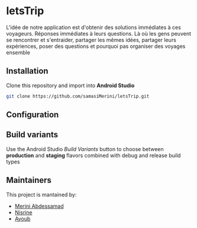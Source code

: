 # letsTrip

L’idée de notre application est d'obtenir des solutions immédiates à ces voyageurs. Réponses immédiates à leurs questions. Là où les gens peuvent se rencontrer et s'entraider, partager les mêmes idées, partager leurs expériences, poser des questions et pourquoi pas organiser des voyages ensemble
## Installation
Clone this repository and import into **Android Studio**
```bash
git clone https://github.com/samasiMerini/letsTrip.git
```

## Configuration

## Build variants
Use the Android Studio *Build Variants* button to choose between **production** and **staging** flavors combined with debug and release build types



## Maintainers
This project is mantained by:
* [Merini Abdessamad](http://github.com/samasiMerini)
* [Nisrine](http://github.com/samasiMerini)
* [Ayoub](http://github.com/samasiMerini)


